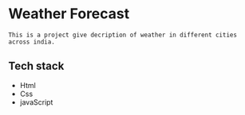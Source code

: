 # Weather Forecast



```
This is a project give decription of weather in different cities across india.
```

## Tech stack
- Html
- Css
- javaScript

